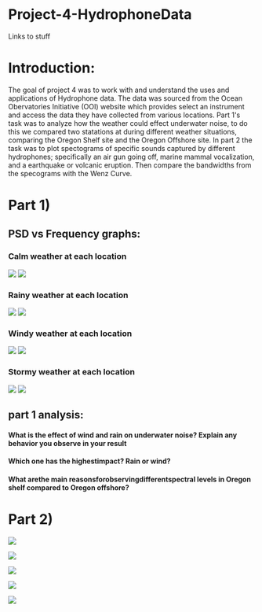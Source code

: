 # Project-4-HydrophoneData

Links to stuff

# Introduction:
The goal of project 4 was to work with and understand the uses and applications of Hydrophone data. The data was sourced from the Ocean Obervatories Initiative (OOI) website which provides select an instrument and access the data they have collected from various locations. Part 1's task was to analyze how the weather could effect underwater noise, to do this we compared two statations at during different weather situations, comparing the Oregon Shelf site and the Oregon Offshore site. In part 2 the task was to plot spectograms of specific sounds captured by different hydrophones; specifically an air gun going off, marine mammal vocalization, and a earthquake or volcanic eruption. Then compare the bandwidths from the specograms with the Wenz Curve. 

# Part 1)
## PSD vs Frequency graphs:

### Calm weather at each location
![](https://github.com/Dkigawa/Project-4-HydrophoneData/blob/master/Shelf%20Calm%20Weather%20PSD.png)
![](https://github.com/Dkigawa/Project-4-HydrophoneData/blob/master/Offshore%20Calm%20PSD.png)

### Rainy weather at each location
![](https://github.com/Dkigawa/Project-4-HydrophoneData/blob/master/Shelf%20Rainy%20PSD.png)
![](https://github.com/Dkigawa/Project-4-HydrophoneData/blob/master/Offshore%20Rainy%20PSD.png)

### Windy weather at each location
![](https://github.com/Dkigawa/Project-4-HydrophoneData/blob/master/Shelf%20Windy%20PSD.png)
![](https://github.com/Dkigawa/Project-4-HydrophoneData/blob/master/Offshore%20Windy%20PSD.png)

### Stormy weather at each location
![](https://github.com/Dkigawa/Project-4-HydrophoneData/blob/master/Shelf%20Stormy%20PSD.png)
![](https://github.com/Dkigawa/Project-4-HydrophoneData/blob/master/Offshore%20Stormy%20PSD.png)

## part 1 analysis:
#### What is the effect of wind and rain on underwater noise? Explain any behavior you observe in your result

#### Which one has the highestimpact? Rain or wind?

#### What arethe main reasonsforobservingdifferentspectral levels in Oregon shelf compared to Oregon offshore? 

# Part 2)

![](https://github.com/Dkigawa/Project-4-HydrophoneData/blob/master/MMSpectogram%20Big.png)

![](https://github.com/Dkigawa/Project-4-HydrophoneData/blob/master/MMSpectogram%20Zoomed.png)

![](https://github.com/Dkigawa/Project-4-HydrophoneData/blob/master/Airgun%20Spectogram%20Big.png)

![](https://github.com/Dkigawa/Project-4-HydrophoneData/blob/master/Airgun%20Spectogram%20Zoomed.png)

![](https://github.com/Dkigawa/Project-4-HydrophoneData/blob/master/Earthquake%20Spectogram.png)


